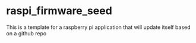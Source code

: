# raspi_firmware_seed
This is a template for a raspberry pi application that will update itself based on a github repo
